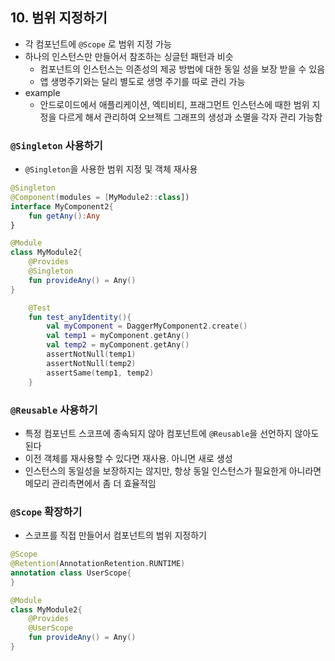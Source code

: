 ## 10. 범위 지정하기

- 각 컴포넌트에 `@Scope` 로 범위 지정 가능
- 하나의 인스턴스만 만들어서 참조하는 싱글턴 패턴과 비슷
    - 컴포넌트의 인스턴스는 의존성의 제공 방법에 대한 동일 성을 보장 받을 수 있음
    - 앱 생명주기와는 달리 별도로 생명 주기를 따로 관리 가능
- example
    - 안드로이드에서 애플리케이션, 엑티비티, 프래그먼트 인스턴스에 때한 범위 지정을 다르게 해서 관리하여 오브젝트 그래프의 생성과 소멸을 각자 관리 가능함

### `@Singleton` 사용하기

- `@Singleton`을 사용한 범위 지정 및 객체 재사용

```kotlin
@Singleton
@Component(modules = [MyModule2::class])
interface MyComponent2{
    fun getAny():Any
}
```

```kotlin
@Module
class MyModule2{
    @Provides
    @Singleton
    fun provideAny() = Any()
}
```

```kotlin
    @Test
    fun test_anyIdentity(){
        val myComponent = DaggerMyComponent2.create()
        val temp1 = myComponent.getAny()
        val temp2 = myComponent.getAny()
        assertNotNull(temp1)
        assertNotNull(temp2)
        assertSame(temp1, temp2)
    }
```

### `@Reusable` 사용하기

- 특정 컴포넌트 스코프에 종속되지 않아 컴포넌트에 `@Reusable`을 선언하지 않아도 된다
- 이전 객체를 재사용할 수 있다면 재사용. 아니면 새로 생성
- 인스턴스의 동일성을 보장하지는 않지만, 항상 동일 인스턴스가 필요한게 아니라면 메모리 관리측면에서 좀 더 효율적임

### `@Scope` 확장하기

- 스코프를 직접 만들어서 컴포넌트의 범위 지정하기

```kotlin
@Scope
@Retention(AnnotationRetention.RUNTIME)
annotation class UserScope{
}
```

```kotlin
@Module
class MyModule2{
    @Provides
    @UserScope
    fun provideAny() = Any()
}
```